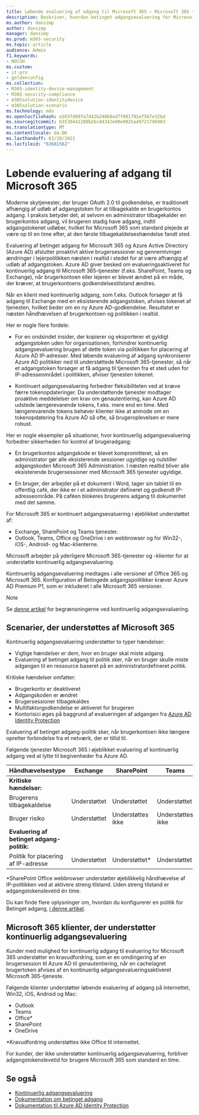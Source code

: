 ```yaml
---
title: Løbende evaluering af adgang til Microsoft 365 – Microsoft 365 til virksomheder
description: Beskriver, hvordan betinget adgangsevaluering for Microsoft 365 og Azure AD proaktivt afslutter aktive brugersessioner og gennemtvinger ændringer i lejerpolitikken i nær realtid.
ms.author: dansimp
author: dansimp
manager: dansimp
ms.prod: m365-security
ms.topic: article
audience: Admin
f1.keywords:
- NOCSH
ms.custom:
- it-pro
- goldenconfig
ms.collection:
- M365-identity-device-management
- M365-security-compliance
- m365solution-identitydevice
- m365solution-scenario
ms.technology: mdo
ms.openlocfilehash: e265fd09fa7442b24868ad7f001701ef567e32bd
ms.sourcegitcommit: b3530441288b2bc44342e00e9025a49721796903
ms.translationtype: MT
ms.contentlocale: da-DK
ms.lasthandoff: 03/20/2022
ms.locfileid: "63681562"
---
```

# <a name="continuous-access-evaluation-for-microsoft-365"></a>Løbende evaluering af adgang til Microsoft 365

Moderne skytjenester, der bruger OAuth 2.0 til godkendelse, er traditionelt afhængig af udløb af adgangstoken for at tilbagekalde en brugerkontos adgang. I praksis betyder det, at selvom en administrator tilbagekalder en brugerkontos adgang, vil brugeren stadig have adgang, indtil adgangstokenet udløber, hvilket for Microsoft 365 som standard plejede at være op til en time efter, at den første tilbagekaldelseshændelse fandt sted.

Evaluering af betinget adgang for Microsoft 365 og Azure Active Directory (Azure AD) afslutter proaktivt aktive brugersessioner og gennemtvinger ændringer i lejerpolitikken næsten i realtid i stedet for at være afhængig af udløb af adgangstoken. Azure AD giver besked om evalueringsaktiveret for kontinuerlig adgang til Microsoft 365-tjenester (f.eks. SharePoint, Teams og Exchange), når brugerkontoen eller lejeren er blevet ændret på en måde, der kræver, at brugerkontoens godkendelsestilstand ændres.

Når en klient med kontinuerlig adgang, som f.eks. Outlook forsøger at få adgang til Exchange med en eksisterende adgangstoken, afvises tokenet af tjenesten, hvilket beder om en ny Azure AD-godkendelse. Resultatet er næsten håndhævelsen af brugerkontoen og politikken i realtid.

Her er nogle flere fordele:

- For en ondsindet insider, der kopierer og eksporterer et gyldigt adgangstoken uden for organisationen, forhindrer kontinuerlig adgangsevaluering brugen af dette token via politikken for placering af Azure AD IP-adresser. Med løbende evaluering af adgang synkroniserer Azure AD politikker ned til understøttede Microsoft 365-tjenester, så når et adgangstoken forsøger at få adgang til tjenesten fra et sted uden for IP-adresseområdet i politikken, afviser tjenesten tokenet.

- Kontinuert adgangsevaluering forbedrer fleksibiliteten ved at kræve færre tokenopdateringer. Da understøttende tjenester modtager proaktive meddelelser om krav om genautentiering, kan Azure AD udstede længerevarende tokens, f.eks. mere end en time. Med længerevarende tokens behøver klienter ikke at anmode om en tokenopdatering fra Azure AD så ofte, så brugeroplevelsen er mere robust.

Her er nogle eksempler på situationer, hvor kontinuerlig adgangsevaluering forbedrer sikkerheden for kontrol af brugeradgang:

- En brugerkontos adgangskode er blevet kompromitteret, så en administrator gør alle eksisterende sessioner ugyldige og nulstiller adgangskoden Microsoft 365 Administration. I næsten realtid bliver alle eksisterende brugersessioner med Microsoft 365 tjenester ugyldige.

- En bruger, der arbejder på et dokument i Word, tager sin tablet til en offentlig café, der ikke er i et administrator defineret og godkendt IP-adresseområde. På caféen blokeres brugerens adgang til dokumentet med det samme.

For Microsoft 365 er kontinuert adgangsevaluering i øjeblikket understøttet af:

- Exchange, SharePoint og Teams tjenester.
- Outlook, Teams, Office og OneDrive i en webbrowser og for Win32-, iOS-, Android- og Mac-klienterne.

Microsoft arbejder på yderligere Microsoft 365-tjenester og -klienter for at understøtte kontinuerlig adgangsevaluering.

Kontinuerlig adgangsevaluering medtages i alle versioner af Office 365 og Microsoft 365. Konfiguration af Betingede adgangspolitikker kræver Azure AD Premium P1, som er inkluderet i alle Microsoft 365 versioner.

> [!NOTE]
> Se [denne artikel](/azure/active-directory/conditional-access/concept-continuous-access-evaluation#limitations) for begrænsningerne ved kontinuerlig adgangsevaluering.

## <a name="scenarios-supported-by-microsoft-365"></a>Scenarier, der understøttes af Microsoft 365

Kontinuerlig adgangsevaluering understøtter to typer hændelser:

- Vigtige hændelser er dem, hvor en bruger skal miste adgang.
- Evaluering af betinget adgang til politik sker, når en bruger skulle miste adgangen til en ressource baseret på en administratordefineret politik.

Kritiske hændelser omfatter:

- Brugerkonto er deaktiveret
- Adgangskoden er ændret
- Brugersessioner tilbagekaldes
- Multifaktorgodkendelse er aktiveret for brugeren
- Kontorisici øges på baggrund af evalueringen af adgangen fra [Azure AD Identity Protection](/azure/active-directory/identity-protection/overview-identity-protection)

Evaluering af betinget adgang-politik sker, når brugerkontoen ikke længere opretter forbindelse fra et netværk, der er tillid til.

Følgende tjenester Microsoft 365 i øjeblikket evaluering af kontinuerlig adgang ved at lytte til begivenheder fra Azure AD.

|Håndhævelsestype|Exchange|SharePoint|Teams|
|---|---|---|---|
|**Kritiske hændelser:**||||
|Brugerens tilbagekaldelse|Understøttet|Understøttet|Understøttet|
|Bruger risiko|Understøttet|Understøttes ikke|Understøttes ikke|
|**Evaluering af betinget adgang-politik:**||||
|Politik for placering af IP-adresse|Understøttet|Understøttet\*|Understøttet|

\*SharePoint Office webbrowser understøtter øjeblikkelig håndhævelse af IP-politikken ved at aktivere streng tilstand. Uden streng tilstand er adgangstokenslevetid én time.

Du kan finde flere oplysninger om, hvordan du konfigurerer en politik for Betinget adgang, [i denne artikel](/azure/active-directory/conditional-access/overview).

## <a name="microsoft-365-clients-supporting-continuous-access-evaluation"></a>Microsoft 365 klienter, der understøtter kontinuerlig adgangsevaluering

Kunder med mulighed for kontinuerlig adgang til evaluering for Microsoft 365 understøtter en kravudfordring, som er en omdirigering af en brugersession til Azure AD til genautentiering, når en cachelagret brugertoken afvises af en kontinuerlig adgangsevalueringsaktiveret Microsoft 365-tjeneste.

Følgende klienter understøtter løbende evaluering af adgang på internettet, Win32, iOS, Android og Mac:

- Outlook
- Teams
- Office\*
- SharePoint
- OneDrive

\*Kravudfordring understøttes ikke Office til internettet.

For kunder, der ikke understøtter kontinuerlig adgangsevaluering, forbliver adgangstokenslevetid for brugere Microsoft 365 som standard en time.

## <a name="see-also"></a>Se også

- [Kontinuerlig adgangsevaluering](/azure/active-directory/conditional-access/concept-continuous-access-evaluation)
- [Dokumentation om betinget adgang](/azure/active-directory/conditional-access/overview)
- [Dokumentation til Azure AD Identity Protection](/azure/active-directory/identity-protection/overview-identity-protection)
